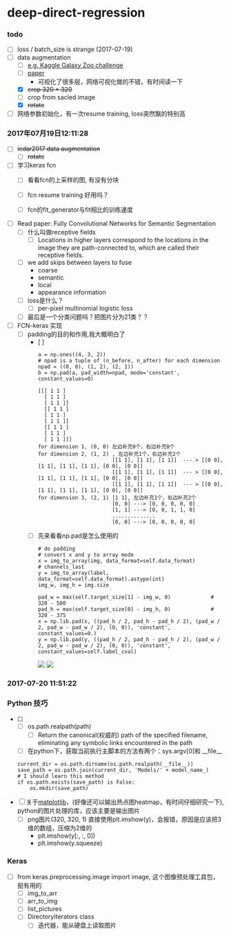 # deep-direct-regression

### todo
- [ ]  loss / batch_size is strange (2017-07-19)
- [ ]  data augmentation 
    - [ ] [e.g. Kaggle Galaxy Zoo challenge](http://benanne.github.io/2014/04/05/galaxy-zoo.html)
    - [ ] [paper](https://arxiv.org/pdf/1503.07077.pdf)
        * 可视化了很多层，网络可视化做的不错，有时间读一下 
    - [x] ~~crop 320 * 320~~
    - [ ] crop from sacled image
    - [x] ~~rotate~~
- [ ] 网络参数初始化，有一次resume training, loss突然飘的特别高

### 2017年07月19日12:11:28
- [ ] ~~icdar2017 data augmentation~~
    - [ ] ~~rotate~~
- [ ] 学习keras fcn
    - [ ] 看看fcn的上采样的图, 有没有分块
    - [ ] fcn resume training 好用吗？
    - [ ] fcn的fit_generator与fit相比的训练速度


- [ ] Read paper: Fully Convolutional Networks for Semantic Segmentation
    - [ ] 什么叫做receptive fields 
        - [ ] Locations in higher layers correspond to the locations in the image they are path-connected to, which are called their receptive fields. 
    - [ ] we add skips between layers to fuse 
        * coarse  
        * semantic  
        * local   
        * appearance information
    - [ ] loss是什么？
        - [ ] per-pixel multinomial logistic loss
    - [ ] 最后是一个分类问题吗？把图片分为21类？？ 
- [ ] FCN-keras 实现
    - [ ] padding的目的和作用,我大概明白了
        - [ ]
            ```
            a = np.ones((4, 3, 2))
            # npad is a tuple of (n_before, n_after) for each dimension
            npad = ((0, 0), (1, 2), (2, 1))
            b = np.pad(a, pad_width=npad, mode='constant', constant_values=0)

            [[[ 1 1 ]
              [ 1 1 ]
              [ 1 1 ]]
              [[ 1 1 ]
              [ 1 1 ]
              [ 1 1 ]]
              [[ 1 1 ]
              [ 1 1 ]
              [ 1 1 ]]]
            for dimension 1, (0, 0) 左边补充0个，右边补充0个
            for dimension 2, (1, 2) , 左边补充1个，右边补充2个
                                    [[1 1], [1 1], [1 1]]  --- > [[0 0], [1 1], [1 1], [1 1], [0 0], [0 0]]
                                    [[1 1], [1 1], [1 1]]  --- > [[0 0], [1 1], [1 1], [1 1], [0 0], [0 0]]
                                    [[1 1], [1 1], [1 1]]  --- > [[0 0], [1 1], [1 1], [1 1], [0 0], [0 0]]
            for dimension 3, (2, 1) [1 1], 左边补充1个，右边补充2个
                                    [0, 0] ---> [0, 0, 0, 0, 0]
                                    [1, 1] ---> [0, 0, 1, 1, 0]
                                    ..............
                                    [0, 0] ---> [0, 0, 0, 0, 0]
            ```
        - [ ] 先来看看np.pad是怎么使用的
            ```
            # do padding
            # convert x and y to array mode
            x = img_to_array(img, data_format=self.data_format)         # channels_last
            y = img_to_array(label, data_format=self.data_format).astype(int)
            img_w, img_h = img.size

            pad_w = max(self.target_size[1] - img_w, 0)             # 320 - 500
            pad_h = max(self.target_size[0] - img_h, 0)             # 320 - 375
            x = np.lib.pad(x, ((pad_h / 2, pad_h - pad_h / 2), (pad_w / 2, pad_w - pad_w / 2), (0, 0)), 'constant', constant_values=0.)
            y = np.lib.pad(y, ((pad_h / 2, pad_h - pad_h / 2), (pad_w / 2, pad_w - pad_w / 2), (0, 0)), 'constant', constant_values=self.label_cval)
            ```
            ![](https://github.com/yuayi521/deep-direct-regression/blob/master/png/1_.png)
            ![](https://github.com/yuayi521/deep-direct-regression/blob/master/png/2.png)


### 2017-07-20 11:51:22


### Python 技巧
- [ ]
    - [ ] os.path.realpath(path)
        - [ ] Return the canonical(权威的) path of the specified filename, eliminating any symbolic links encountered in the path     
    - [ ] 在python下，获取当前执行主脚本的方法有两个：sys.argv[0]和 \_\_file\_\_
    ```   
    current_dir = os.path.dirname(os.path.realpath(__file__))   
    save_path = os.path.join(current_dir, 'Models/' + model_name_)   
    # I should learn this method   
    if os.path.exists(save_path) is False:   
        os.mkdir(save_path)   
    ```
- [ ] 关于[matplotlib](http://matplotlib.org/users/image_tutorial.html)，(好像还可以输出热点图heatmap，有时间仔细研究一下), python的图片处理的库，应该主要是输出图片
    - [ ] png图片(320, 320, 1) 直接使用plt.imshow(y)，会报错，原因是应该把3维的数组，压缩为2维的
        * plt.imshow(y[:, :, 0])
        * plt.imshow(y.squeeze)

### Keras
- [ ] from keras.preprocessing.image import image, 这个图像预处理工具包，挺有用的
    - [ ] img_to_arr
    - [ ] arr_to_img
    - [ ] list_pictures
    - [ ] DirectoryIterators class
        - [ ] 迭代器，能从硬盘上读取图片
